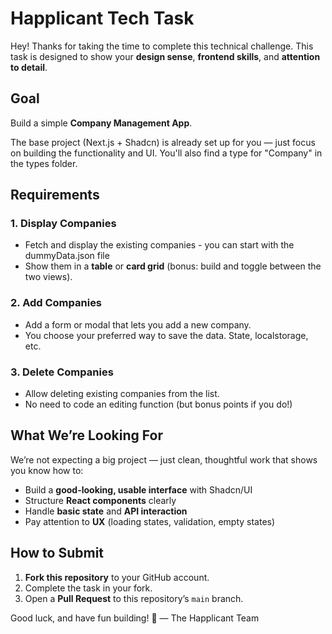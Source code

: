 # Happlicant Tech Task

Hey!
Thanks for taking the time to complete this technical challenge.
This task is designed to show your **design sense**, **frontend skills**, and **attention to detail**.

## Goal

Build a simple **Company Management App**.

The base project (Next.js + Shadcn) is already set up for you — just focus on building the functionality and UI. You'll also find a type for "Company" in the types folder.

## Requirements

### 1. Display Companies

- Fetch and display the existing companies - you can start with the dummyData.json file
- Show them in a **table** or **card grid** (bonus: build and toggle between the two views).

### 2. Add Companies

- Add a form or modal that lets you add a new company.
- You choose your preferred way to save the data. State, localstorage, etc.

### 3. Delete Companies

- Allow deleting existing companies from the list.
- No need to code an editing function (but bonus points if you do!)

## What We’re Looking For

We’re not expecting a big project — just clean, thoughtful work that shows you know how to:

- Build a **good-looking, usable interface** with Shadcn/UI
- Structure **React components** clearly
- Handle **basic state** and **API interaction**
- Pay attention to **UX** (loading states, validation, empty states)

## How to Submit

1. **Fork this repository** to your GitHub account.
2. Complete the task in your fork.
3. Open a **Pull Request** to this repository’s `main` branch.

Good luck, and have fun building! 🚀
— The Happlicant Team
